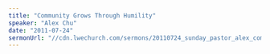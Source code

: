 ```yaml
---
title: "Community Grows Through Humility"
speaker: "Alex Chu"
date: "2011-07-24"
sermonUrl: "//cdn.lwechurch.com/sermons/20110724_sunday_pastor_alex_community_grows_through_humility.mp3"
---
```

